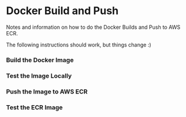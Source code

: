 # Docker Build and Push

Notes and information on how to do the Docker Builds and Push to AWS ECR.

The following instructions should work, but things change :)

### Build the Docker Image


### Test the Image Locally

### Push the Image to AWS ECR

### Test the ECR Image


